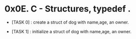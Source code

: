 # 0x0E. C - Structures, typedef .



- [TASK 0] : create a struct of dog with name,age, an owner.

- [TASK 1] : initialize a struct of dog with name,age, an owner.